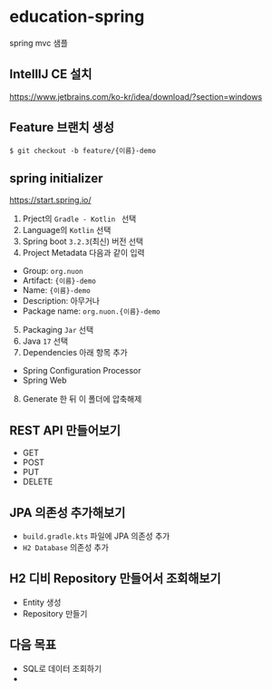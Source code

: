 # education-spring
spring mvc 샘플

## IntellIJ CE 설치
https://www.jetbrains.com/ko-kr/idea/download/?section=windows

## Feature 브랜치 생성
```
$ git checkout -b feature/{이름}-demo
```

## spring initializer
https://start.spring.io/

1. Prject의 `Gradle - Kotlin ` 선택
2. Language의 `Kotlin` 선택
3. Spring boot `3.2.3`(최신) 버전 선택
4. Project Metadata 다음과 같이 입력
  - Group: `org.nuon`
  - Artifact: `{이름}-demo`
  - Name: `{이름}-demo`
  - Description: 아무거나
  - Package name: `org.nuon.{이름}-demo`
5. Packaging `Jar` 선택
6. Java `17` 선택
7. Dependencies 아래 항목 추가
- Spring Configuration Processor
- Spring Web
8. Generate 한 뒤 이 폴더에 압축해제

## REST API 만들어보기
- GET
- POST
- PUT
- DELETE

## JPA 의존성 추가해보기
- `build.gradle.kts` 파일에 JPA 의존성 추가
- `H2 Database` 의존성 추가

## H2 디비 Repository 만들어서 조회해보기
- Entity 생성
- Repository 만들기

## 다음 목표
- SQL로 데이터 조회하기
- 
